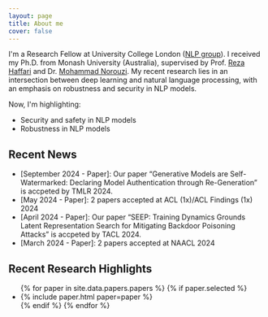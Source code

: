```yaml
---
layout: page
title: About me
cover: false
---
```


I'm a Research Fellow at University College London ([NLP group](https://nlp.cs.ucl.ac.uk/)). I received my Ph.D. from Monash University (Australia), supervised by Prof. [Reza Haffari](http://users.monash.edu.au/~gholamrh/) and Dr. [Mohammad Norouzi](https://norouzi.github.io/). My recent research lies in an intersection between deep learning and natural language processing, with an emphasis on robustness and security in NLP models.

Now, I'm highlighting:
* Security and safety in NLP models
* Robustness in NLP models 

## Recent News
* \[September 2024 - Paper\]: Our paper “Generative Models are Self-Watermarked: Declaring Model Authentication through Re-Generation” is accpeted by TMLR 2024.
* \[May 2024 - Paper\]: 2 papers accepted at ACL (1x)/ACL Findings (1x) 2024
* \[April 2024 - Paper\]: Our paper “SEEP: Training Dynamics Grounds Latent Representation Search for Mitigating Backdoor Poisoning Attacks” is accpeted by TACL 2024.
* \[March 2024 - Paper\]: 2 papers accepted at NAACL 2024

## Recent Research Highlights

<ul>
{% for paper in site.data.papers.papers %}
  {% if paper.selected %}
  <li>
  {% include paper.html paper=paper %}
  </li>
  {% endif %}
{% endfor %}
</ul>

